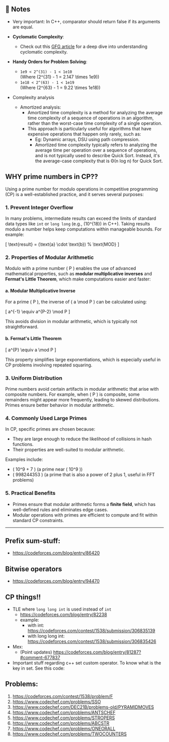 
## 📝 Notes

- Very important: In C++, comparator should return false if its arguments are equal.

- **Cyclomatic Complexity**:
  - Check out this [GFG article](https://www.geeksforgeeks.org/cyclomatic-complexity/) for a deep dive into understanding cyclomatic complexity.
  
- **Handy Orders for Problem Solving**:
  - `1e9 < 2^(31) - 1 < 1e10`  
    (Where \(2^{31} - 1 = 2.147 \times 1e9\))
  - `1e18 < 2^(63) - 1 < 1e19`  
    (Where \(2^{63} - 1 = 9.22 \times 1e18\))

- Complexity analysis
  - Amortized analysis:
    - Amortized time complexity is a method for analyzing the average time complexity of a sequence of operations in an algorithm, rather than the worst-case time complexity of a single operation.
    - This approach is particularly useful for algorithms that have expensive operations that happen only rarely, such as:
      - Eg: Dynamic arrays, DSU using path compression. 
      - Amortized time complexity typically refers to analyzing the average time per operation over a sequence of operations, and is not typically used to describe Quick Sort. Instead, it's the average-case complexity that is Θ(n log n) for Quick Sort.


## WHY prime numbers in CP??

Using a prime number for modulo operations in competitive programming (CP) is a well-established practice, and it serves several purposes:

### **1. Prevent Integer Overflow**
In many problems, intermediate results can exceed the limits of standard data types like `int` or `long long` (e.g., \(10^{18}\) in C++). Taking results modulo a number helps keep computations within manageable bounds. For example:

\[
\text{result} = (\text{a} \cdot \text{b}) \% \text{MOD}
\]


### **2. Properties of Modular Arithmetic**
Modulo with a prime number \( P \) enables the use of advanced mathematical properties, such as **modular multiplicative inverses** and **Fermat's Little Theorem**, which make computations easier and faster:

#### **a. Modular Multiplicative Inverse**
For a prime \( P \), the inverse of \( a \mod P \) can be calculated using:

\[
a^{-1} \equiv a^{P-2} \mod P
\]

This avoids division in modular arithmetic, which is typically not straightforward.

#### **b. Fermat's Little Theorem**
\[
a^{P} \equiv a \mod P
\]

This property simplifies large exponentiations, which is especially useful in CP problems involving repeated squaring.


### **3. Uniform Distribution**
Prime numbers avoid certain artifacts in modular arithmetic that arise with composite numbers. For example, when \( P \) is composite, some remainders might appear more frequently, leading to skewed distributions. Primes ensure better behavior in modular arithmetic.

### **4. Commonly Used Large Primes**
In CP, specific primes are chosen because:
- They are large enough to reduce the likelihood of collisions in hash functions.
- Their properties are well-suited to modular arithmetic.

Examples include:
- \( 10^9 + 7 \) (a prime near \( 10^9 \))
- \( 998244353 \) (a prime that is also a power of 2 plus 1, useful in FFT problems)

### **5. Practical Benefits**
- Primes ensure that modular arithmetic forms a **finite field**, which has well-defined rules and eliminates edge cases.
- Modular operations with primes are efficient to compute and fit within standard CP constraints.
-------

## Prefix sum-stuff:
- https://codeforces.com/blog/entry/86420


## Bitwise operators
- https://codeforces.com/blog/entry/94470


## CP things!!
- TLE where ```long long int``` is used instead of ```int```
  - https://codeforces.com/blog/entry/82238
  - example:
      - with int: https://codeforces.com/contest/1538/submission/306835139
      - with long long int: https://codeforces.com/contest/1538/submission/306835426
- Mex:
  - (Point updates) https://codeforces.com/blog/entry/81287?#comment-677837
- Important stuff regarding c++ set custom operator. To know what is the key in set. See this code:

## Problems:
1) https://codeforces.com/contest/1538/problem/F
2) https://www.codechef.com/problems/SSO
3) https://www.codechef.com/DEC21B/problems-old/PYRAMIDMOVES
4) https://www.codechef.com/problems/ANTSCHEF
5) https://www.codechef.com/problems/STROPERS
6) https://www.codechef.com/problems/ABCSTR
7) https://www.codechef.com/problems/ONEORALL
8) https://www.codechef.com/problems/TWOCOUNTERS